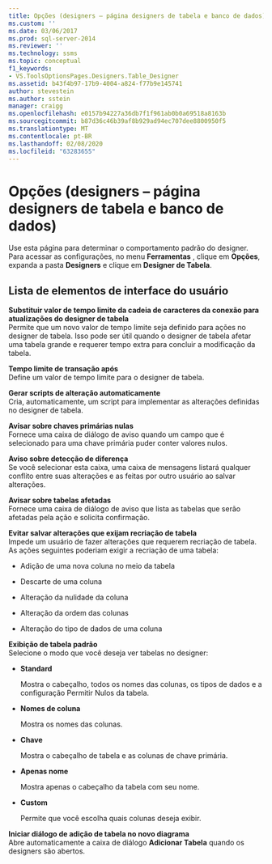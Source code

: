 ```yaml
---
title: Opções (designers – página designers de tabela e banco de dados) | Microsoft Docs
ms.custom: ''
ms.date: 03/06/2017
ms.prod: sql-server-2014
ms.reviewer: ''
ms.technology: ssms
ms.topic: conceptual
f1_keywords:
- VS.ToolsOptionsPages.Designers.Table_Designer
ms.assetid: b43f4b97-17b9-4004-a824-f77b9e145741
author: stevestein
ms.author: sstein
manager: craigg
ms.openlocfilehash: e0157b94227a36db7f1f961ab0b0a69518a8163b
ms.sourcegitcommit: b87d36c46b39af8b929ad94ec707dee8800950f5
ms.translationtype: MT
ms.contentlocale: pt-BR
ms.lasthandoff: 02/08/2020
ms.locfileid: "63283655"
---
```

# <a name="options-designers-table-and-database-designers-page"></a>Opções (designers – página designers de tabela e banco de dados)
  Use esta página para determinar o comportamento padrão do designer. Para acessar as configurações, no menu **Ferramentas** , clique em **Opções**, expanda  a pasta **Designers** e clique em **Designer de Tabela**.  
  
## <a name="uielement-list"></a>Lista de elementos de interface do usuário  
 **Substituir valor de tempo limite da cadeia de caracteres da conexão para atualizações do designer de tabela**  
 Permite que um novo valor de tempo limite seja definido para ações no designer de tabela. Isso pode ser útil quando o designer de tabela afetar uma tabela grande e requerer tempo extra para concluir a modificação da tabela.  
  
 **Tempo limite de transação após**  
 Define um valor de tempo limite para o designer de tabela.  
  
 **Gerar scripts de alteração automaticamente**  
 Cria, automaticamente, um script para implementar as alterações definidas no designer de tabela.  
  
 **Avisar sobre chaves primárias nulas**  
 Fornece uma caixa de diálogo de aviso quando um campo que é selecionado para uma chave primária puder conter valores nulos.  
  
 **Aviso sobre detecção de diferença**  
 Se você selecionar esta caixa, uma caixa de mensagens listará qualquer conflito entre suas alterações e as feitas por outro usuário ao salvar alterações.  
  
 **Avisar sobre tabelas afetadas**  
 Fornece uma caixa de diálogo de aviso que lista as tabelas que serão afetadas pela ação e solicita confirmação.  
  
 **Evitar salvar alterações que exijam recriação de tabela**  
 Impede um usuário de fazer alterações que requerem recriação de tabela. As ações seguintes poderiam exigir a recriação de uma tabela:  
  
-   Adição de uma nova coluna no meio da tabela  
  
-   Descarte de uma coluna  
  
-   Alteração da nulidade da coluna  
  
-   Alteração da ordem das colunas  
  
-   Alteração do tipo de dados de uma coluna  
  
 **Exibição de tabela padrão**  
 Selecione o modo que você deseja ver tabelas no designer:  
  
-   **Standard**  
  
     Mostra o cabeçalho, todos os nomes das colunas, os tipos de dados e a configuração Permitir Nulos da tabela.  
  
-   **Nomes de coluna**  
  
     Mostra os nomes das colunas.  
  
-   **Chave**  
  
     Mostra o cabeçalho de tabela e as colunas de chave primária.  
  
-   **Apenas nome**  
  
     Mostra apenas o cabeçalho da tabela com seu nome.  
  
-   **Custom**  
  
     Permite que você escolha quais colunas deseja exibir.  
  
 **Iniciar diálogo de adição de tabela no novo diagrama**  
 Abre automaticamente a caixa de diálogo **Adicionar Tabela** quando os designers são abertos.  
  
  
